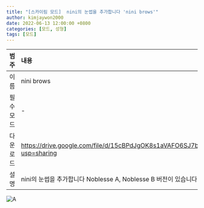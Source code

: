 ```yaml
---
title: "[스카이림 모드]  nini의 눈썹을 추가합니다 'nini brows'"
author: kimjaywon2000
date: 2022-06-13 12:00:00 +0800
categories: [모드, 성형]
tags: [모드]
---
```


| 범주             | 내용            |
|:----------------|:---------------|
| 이름             | nini brows  |
| 필수 모드         | -              |
| 다운로드          | <https://drive.google.com/file/d/15cBPdJgOK8s1aVAFO6SJ7bE1c90i_72f/view?usp=sharing> |
| 설명             | nini의 눈썹을 추가합니다 Noblesse A, Noblesse B 버전이 있습니다  |

![A](https://user-images.githubusercontent.com/76558033/173472066-21fc92c2-5ae6-411f-aa00-d094e3d88a33.png)
